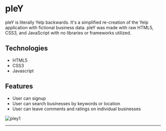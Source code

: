# pleY
pleY is literally Yelp backwards. It's a simplified re-creation of the Yelp application with fictional business data. pleY was made with raw HTML5, CSS3, and JavaScript with no libraries or frameworks utilized.

## Technologies
- HTML5
- CSS3
- Javascript

## Features
- User can signup
- User can search businesses by keywords or location
- User can leave comments and ratings on individual businesses

![pley1](http://g.recordit.co/ICjNGRrlDY.gif)

___
